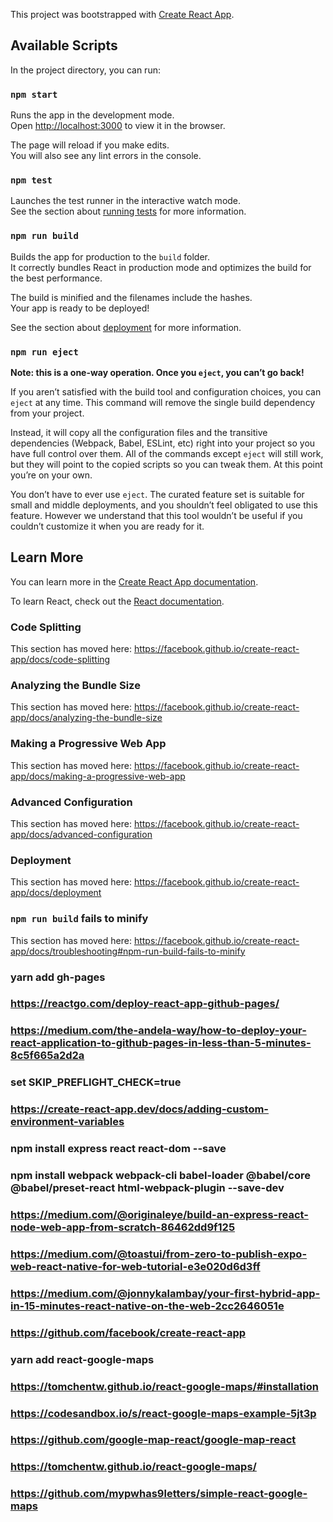 This project was bootstrapped with [Create React App](https://github.com/facebook/create-react-app).

## Available Scripts

In the project directory, you can run:

### `npm start`

Runs the app in the development mode.<br>
Open [http://localhost:3000](http://localhost:3000) to view it in the browser.

The page will reload if you make edits.<br>
You will also see any lint errors in the console.

### `npm test`

Launches the test runner in the interactive watch mode.<br>
See the section about [running tests](https://facebook.github.io/create-react-app/docs/running-tests) for more information.

### `npm run build`

Builds the app for production to the `build` folder.<br>
It correctly bundles React in production mode and optimizes the build for the best performance.

The build is minified and the filenames include the hashes.<br>
Your app is ready to be deployed!

See the section about [deployment](https://facebook.github.io/create-react-app/docs/deployment) for more information.

### `npm run eject`

**Note: this is a one-way operation. Once you `eject`, you can’t go back!**

If you aren’t satisfied with the build tool and configuration choices, you can `eject` at any time. This command will remove the single build dependency from your project.

Instead, it will copy all the configuration files and the transitive dependencies (Webpack, Babel, ESLint, etc) right into your project so you have full control over them. All of the commands except `eject` will still work, but they will point to the copied scripts so you can tweak them. At this point you’re on your own.

You don’t have to ever use `eject`. The curated feature set is suitable for small and middle deployments, and you shouldn’t feel obligated to use this feature. However we understand that this tool wouldn’t be useful if you couldn’t customize it when you are ready for it.

## Learn More

You can learn more in the [Create React App documentation](https://facebook.github.io/create-react-app/docs/getting-started).

To learn React, check out the [React documentation](https://reactjs.org/).

### Code Splitting

This section has moved here: https://facebook.github.io/create-react-app/docs/code-splitting

### Analyzing the Bundle Size

This section has moved here: https://facebook.github.io/create-react-app/docs/analyzing-the-bundle-size

### Making a Progressive Web App

This section has moved here: https://facebook.github.io/create-react-app/docs/making-a-progressive-web-app

### Advanced Configuration

This section has moved here: https://facebook.github.io/create-react-app/docs/advanced-configuration

### Deployment

This section has moved here: https://facebook.github.io/create-react-app/docs/deployment

### `npm run build` fails to minify

This section has moved here: https://facebook.github.io/create-react-app/docs/troubleshooting#npm-run-build-fails-to-minify

### yarn add gh-pages
### https://reactgo.com/deploy-react-app-github-pages/
### https://medium.com/the-andela-way/how-to-deploy-your-react-application-to-github-pages-in-less-than-5-minutes-8c5f665a2d2a
### set SKIP_PREFLIGHT_CHECK=true
### https://create-react-app.dev/docs/adding-custom-environment-variables
### npm install express react react-dom --save
### npm install webpack webpack-cli babel-loader @babel/core @babel/preset-react html-webpack-plugin --save-dev
### https://medium.com/@originaleye/build-an-express-react-node-web-app-from-scratch-86462dd9f125
### https://medium.com/@toastui/from-zero-to-publish-expo-web-react-native-for-web-tutorial-e3e020d6d3ff
### https://medium.com/@jonnykalambay/your-first-hybrid-app-in-15-minutes-react-native-on-the-web-2cc2646051e
### https://github.com/facebook/create-react-app
### yarn add react-google-maps
### https://tomchentw.github.io/react-google-maps/#installation
### https://codesandbox.io/s/react-google-maps-example-5jt3p
### https://github.com/google-map-react/google-map-react
### https://tomchentw.github.io/react-google-maps/
### https://github.com/mypwhas9letters/simple-react-google-maps